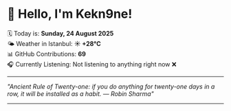# 👋 Hello, I'm Kekn9ne!

🗓️ Today is: **Sunday, 24 August 2025**  
🌤️ Weather in Istanbul: **☀️   +28°C**  
📊 GitHub Contributions: **69**  
🎧 Currently Listening: Not listening to anything right now ❌

---

_"Ancient Rule of Twenty-one: if you do anything for twenty-one days in a row, it will be installed as a habit. — *Robin Sharma*"_

---
